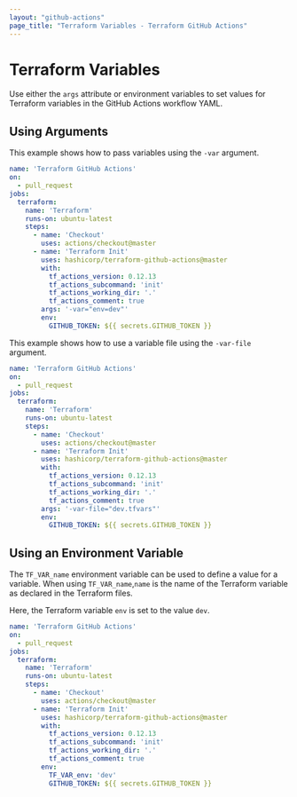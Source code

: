 ```yaml
---
layout: "github-actions"
page_title: "Terraform Variables - Terraform GitHub Actions"
---
```


# Terraform Variables

Use either the `args` attribute or environment variables to set values for Terraform variables in the GitHub Actions workflow YAML.

## Using Arguments

This example shows how to pass variables using the `-var` argument.

```yaml
name: 'Terraform GitHub Actions'
on:
  - pull_request
jobs:
  terraform:
    name: 'Terraform'
    runs-on: ubuntu-latest
    steps:
      - name: 'Checkout'
        uses: actions/checkout@master
      - name: 'Terraform Init'
        uses: hashicorp/terraform-github-actions@master
        with:
          tf_actions_version: 0.12.13
          tf_actions_subcommand: 'init'
          tf_actions_working_dir: '.'
          tf_actions_comment: true
        args: '-var="env=dev"'
        env:
          GITHUB_TOKEN: ${{ secrets.GITHUB_TOKEN }}
```

This example shows how to use a variable file using the `-var-file` argument.

```yaml
name: 'Terraform GitHub Actions'
on:
  - pull_request
jobs:
  terraform:
    name: 'Terraform'
    runs-on: ubuntu-latest
    steps:
      - name: 'Checkout'
        uses: actions/checkout@master
      - name: 'Terraform Init'
        uses: hashicorp/terraform-github-actions@master
        with:
          tf_actions_version: 0.12.13
          tf_actions_subcommand: 'init'
          tf_actions_working_dir: '.'
          tf_actions_comment: true
        args: '-var-file="dev.tfvars"'
        env:
          GITHUB_TOKEN: ${{ secrets.GITHUB_TOKEN }}
```


## Using an Environment Variable

The `TF_VAR_name` environment variable can be used to define a value for a variable. When using `TF_VAR_name`,`name` is the name of the Terraform variable as declared in the Terraform files.

Here, the Terraform variable `env` is set to the value `dev`.

```yaml
name: 'Terraform GitHub Actions'
on:
  - pull_request
jobs:
  terraform:
    name: 'Terraform'
    runs-on: ubuntu-latest
    steps:
      - name: 'Checkout'
        uses: actions/checkout@master
      - name: 'Terraform Init'
        uses: hashicorp/terraform-github-actions@master
        with:
          tf_actions_version: 0.12.13
          tf_actions_subcommand: 'init'
          tf_actions_working_dir: '.'
          tf_actions_comment: true
        env:
          TF_VAR_env: 'dev'
          GITHUB_TOKEN: ${{ secrets.GITHUB_TOKEN }}
```
